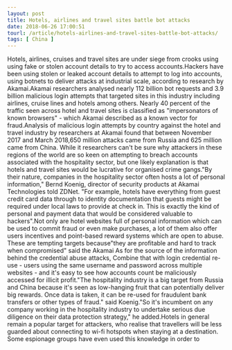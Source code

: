 ```yaml
---
layout: post
title: Hotels, airlines and travel sites battle bot attacks
date: 2018-06-26 17:00:51
tourl: /article/hotels-airlines-and-travel-sites-battle-bot-attacks/
tags: [ China ]
---
```

Hotels, airlines, cruises and travel sites are under siege from crooks using using fake or stolen account details to try to access accounts.Hackers have been using stolen or leaked account details to attempt to log into accounts, using botnets to deliver attacks at industrial scale, according to research by Akamai.Akamai researchers analysed nearly 112 billion bot requests and 3.9 billion malicious login attempts that targeted sites in this industry including airlines, cruise lines and hotels among others. Nearly 40 percent of the traffic seen across hotel and travel sites is classified as "impersonators of known browsers" - which Akamai described as a known vector for fraud.Analysis of malicious login attempts by country against the hotel and travel industry by researchers at Akamai found that between November 2017 and March 2018,650 million attacks came from Russia and 625 million came from China. While it researchers can't be sure why attackers in these regions of the world are so keen on attempting to breach accounts associated with the hospitality sector, but one likely explanation is that hotels and travel sites would be lucrative for organised crime gangs."By their nature, companies in the hospitality sector often hosts a lot of personal information," Bernd Koenig, director of security products at Akamai Technologies told ZDNet. "For example, hotels have everything from guest credit card data through to identity documentation that guests might be required under local laws to provide at check in. This is exactly the kind of personal and payment data that would be considered valuable to hackers".Not only are hotel websites full of personal information which can be used to commit fraud or even make purchases, a lot of them also offer users incentives and point-based reward systems which are open to abuse. These are tempting targets because"they are profitable and hard to track when compromised" said the Akamai As for the source of the information behind the credential abuse attacks, Combine that with login credential re-use - users using the same username and password across multiple websites - and it's easy to see how accounts count be maliciously accessed for illicit profit."The hospitality industry is a big target from Russia and China because it's seen as low-hanging fruit that can potentially deliver big rewards. Once data is taken, it can be re-used for fraudulent bank transfers or other types of fraud." said Koenig."So it's incumbent on any company working in the hospitality industry to undertake serious due diligence on their data protection strategy," he added.Hotels in general remain a popular target for attackers, who realise that travellers will be less guarded about connecting to wi-fi hotspots when staying at a destination. Some espionage groups have even used this knowledge in order to 
